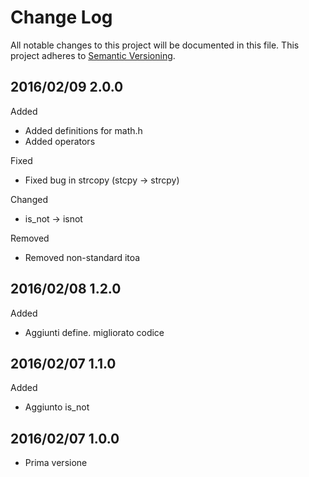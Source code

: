# Change Log #

All notable changes to this project will be documented in this file.
This project adheres to [Semantic Versioning](http://semver.org/).

## 2016/02/09 2.0.0 ##

Added
 - Added definitions for math.h
 - Added operators
 
Fixed
 - Fixed bug in strcopy (stcpy -> strcpy)
 
Changed
 - is_not -> isnot
 
Removed
 - Removed non-standard itoa

## 2016/02/08 1.2.0 ##

Added
 - Aggiunti define. migliorato codice

## 2016/02/07 1.1.0 ##

Added
 - Aggiunto is_not
 
## 2016/02/07 1.0.0 ##

 - Prima versione

